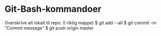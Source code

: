 Git-Bash-kommandoer
===================

Overskrive alt lokalt til repo:
(I riktig mappe)
$ git add --all
$ git commit -m "Commit message"
$ git push origin master

